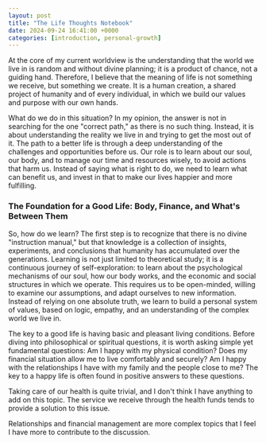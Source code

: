 ```yaml
---
layout: post
title: "The Life Thoughts Notebook"
date: 2024-09-24 16:41:00 +0000
categories: [introduction, personal-growth]
---
```


At the core of my current worldview is the understanding that the world we live in is random and without divine planning; it is a product of chance, not a guiding hand. Therefore, I believe that the meaning of life is not something we receive, but something we create. It is a human creation, a shared project of humanity and of every individual, in which we build our values and purpose with our own hands.

What do we do in this situation? In my opinion, the answer is not in searching for the one "correct path," as there is no such thing. Instead, it is about understanding the reality we live in and trying to get the most out of it. The path to a better life is through a deep understanding of the challenges and opportunities before us. Our role is to learn about our soul, our body, and to manage our time and resources wisely, to avoid actions that harm us. Instead of saying what is right to do, we need to learn what can benefit us, and invest in that to make our lives happier and more fulfilling.

### The Foundation for a Good Life: Body, Finance, and What's Between Them
So, how do we learn? The first step is to recognize that there is no divine "instruction manual," but that knowledge is a collection of insights, experiments, and conclusions that humanity has accumulated over the generations. Learning is not just limited to theoretical study; it is a continuous journey of self-exploration: to learn about the psychological mechanisms of our soul, how our body works, and the economic and social structures in which we operate. This requires us to be open-minded, willing to examine our assumptions, and adapt ourselves to new information. Instead of relying on one absolute truth, we learn to build a personal system of values, based on logic, empathy, and an understanding of the complex world we live in.

The key to a good life is having basic and pleasant living conditions. Before diving into philosophical or spiritual questions, it is worth asking simple yet fundamental questions: Am I happy with my physical condition? Does my financial situation allow me to live comfortably and securely? Am I happy with the relationships I have with my family and the people close to me? The key to a happy life is often found in positive answers to these questions.

Taking care of our health is quite trivial, and I don't think I have anything to add on this topic. The service we receive through the health funds tends to provide a solution to this issue.

Relationships and financial management are more complex topics that I feel I have more to contribute to the discussion.